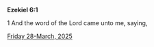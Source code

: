 **Ezekiel 6:1**

1 And the word of the Lord came unto me, saying,

[Friday 28-March, 2025](https://getbible.life/kjv/Ezekiel/6/1)
